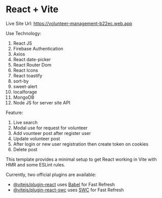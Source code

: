 # React + Vite


Live Site Url: https://volunteer-management-b22ec.web.app

Use Technology:
1. React JS
2. Firebase Authentication
3. Axios
4. React date-picker
5. React Router Dom
6. React Icons
7. React toastify
8. sort-by
9. sweet-alert
10. localforage
11. MongoDB
12. Node JS for server site API

Feature: 
1. Live search
2. Modal use for request for volunteer
3. Add vounteer post after register user
4. Update volunteer post
5. After login or new user registration then create token on cookies
5. Delete post

This template provides a minimal setup to get React working in Vite with HMR and some ESLint rules.

Currently, two official plugins are available:

- [@vitejs/plugin-react](https://github.com/vitejs/vite-plugin-react/blob/main/packages/plugin-react/README.md) uses [Babel](https://babeljs.io/) for Fast Refresh
- [@vitejs/plugin-react-swc](https://github.com/vitejs/vite-plugin-react-swc) uses [SWC](https://swc.rs/) for Fast Refresh
